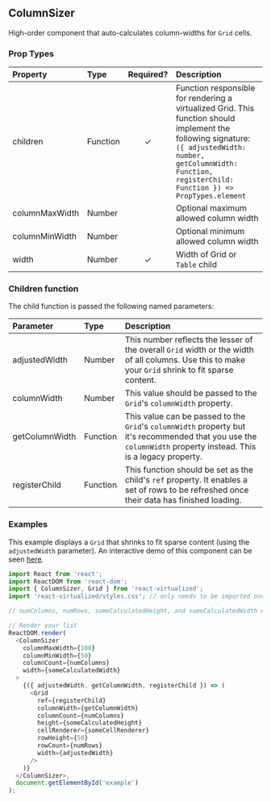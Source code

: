 ColumnSizer
---------------

High-order component that auto-calculates column-widths for `Grid` cells.

### Prop Types
| Property | Type | Required? | Description |
|:---|:---|:---:|:---|
| children | Function | ✓ | Function responsible for rendering a virtualized Grid. This function should implement the following signature: `({ adjustedWidth: number, getColumnWidth: Function, registerChild: Function }) => PropTypes.element` |
| columnMaxWidth | Number |  | Optional maximum allowed column width |
| columnMinWidth | Number |  | Optional minimum allowed column width |
| width | Number | ✓ | Width of Grid or `Table` child |

### Children function

The child function is passed the following named parameters:

| Parameter | Type | Description |
|:---|:---|:---|
| adjustedWidth | Number | This number reflects the lesser of the overall `Grid` width or the width of all columns. Use this to make your `Grid` shrink to fit sparse content. |
| columnWidth | Number | This value should be passed to the `Grid`'s `columnWidth` property. |
| getColumnWidth | Function | This value can be passed to the `Grid`'s `columnWidth` property but it's recommended that you use the `columnWidth` property instead. This is a legacy property. |
| registerChild | Function | This function should be set as the child's `ref` property. It enables a set of rows to be refreshed once their data has finished loading. |

### Examples

This example displays a `Grid` that shrinks to fit sparse content (using the `adjustedWidth` parameter). An interactive demo of this component can be seen [here](https://bvaughn.github.io/react-virtualized/#/components/ColumnSizer).

```javascript
import React from 'react';
import ReactDOM from 'react-dom';
import { ColumnSizer, Grid } from 'react-virtualized';
import 'react-virtualized/styles.css'; // only needs to be imported once

// numColumns, numRows, someCalculatedHeight, and someCalculatedWidth determined here...

// Render your list
ReactDOM.render(
  <ColumnSizer
    columnMaxWidth={100}
    columnMinWidth={50}
    columnCount={numColumns}
    width={someCalculatedWidth}
  >
    {({ adjustedWidth, getColumnWidth, registerChild }) => (
      <Grid
        ref={registerChild}
        columnWidth={getColumnWidth}
        columnCount={numColumns}
        height={someCalculatedHeight}
        cellRenderer={someCellRenderer}
        rowHeight={50}
        rowCount={numRows}
        width={adjustedWidth}
      />
    )}
  </ColumnSizer>,
  document.getElementById('example')
);
```
